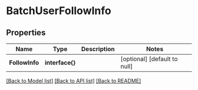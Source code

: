 # BatchUserFollowInfo

## Properties
Name | Type | Description | Notes
------------ | ------------- | ------------- | -------------
**FollowInfo** | **interface{}** |  | [optional] [default to null]

[[Back to Model list]](../README.md#documentation-for-models) [[Back to API list]](../README.md#documentation-for-api-endpoints) [[Back to README]](../README.md)


